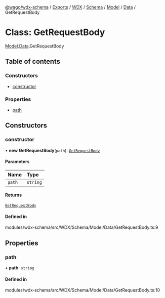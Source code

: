 [@wago/wdx-schema](../README.md) / [Exports](../modules.md) / [WDX](../modules/WDX.md) / [Schema](../modules/WDX.Schema.md) / [Model](../modules/WDX.Schema.Model.md) / [Data](../modules/WDX.Schema.Model.Data.md) / GetRequestBody

# Class: GetRequestBody

[Model](../modules/WDX.Schema.Model.md).[Data](../modules/WDX.Schema.Model.Data.md).GetRequestBody

## Table of contents

### Constructors

- [constructor](WDX.Schema.Model.Data.GetRequestBody.md#constructor)

### Properties

- [path](WDX.Schema.Model.Data.GetRequestBody.md#path)

## Constructors

### constructor

• **new GetRequestBody**(`path`): [`GetRequestBody`](WDX.Schema.Model.Data.GetRequestBody.md)

#### Parameters

| Name | Type |
| :------ | :------ |
| `path` | `string` |

#### Returns

[`GetRequestBody`](WDX.Schema.Model.Data.GetRequestBody.md)

#### Defined in

modules/wdx-schema/src/WDX/Schema/Model/Data/GetRequestBody.ts:9

## Properties

### path

• **path**: `string`

#### Defined in

modules/wdx-schema/src/WDX/Schema/Model/Data/GetRequestBody.ts:10
